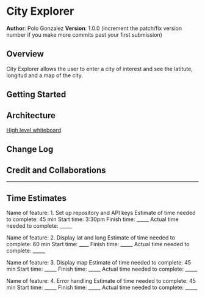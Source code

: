 # City Explorer

**Author**: Polo Gonzalez
**Version**: 1.0.0 (increment the patch/fix version number if you make more commits past your first submission)

## Overview
City Explorer allows the user to enter a city of interest and see the latitute, longitud and a map of the city.

## Getting Started
<!-- What are the steps that a user must take in order to build this app on their own machine and get it running? -->

## Architecture

[High level whiteboard](./whiteboard.png)
<!-- Provide a detailed description of the application design. What technologies (languages, libraries, etc) you're using, and any other relevant design information. -->

## Change Log
<!-- Use this area to document the iterative changes made to your application as each feature is successfully implemented. Use time stamps. Here's an example:

01-01-2001 4:59pm - Application now has a fully-functional express server, with a GET route for the location resource. -->

## Credit and Collaborations
<!-- Give credit (and a link) to other people or resources that helped you build this application. -->

---

## Time Estimates

Name of feature: 1. Set up repository and API keys
Estimate of time needed to complete: 45 min
Start time: 3:30pm
Finish time: _____
Actual time needed to complete: _____

Name of feature: 2. Display lat and long
Estimate of time needed to complete: 60 min
Start time: ____
Finish time: _____
Actual time needed to complete: _____

Name of feature: 3. Display map
Estimate of time needed to complete: 45 min
Start time: _____
Finish time: _____
Actual time needed to complete: _____

Name of feature: 4. Error handling
Estimate of time needed to complete: 45 min
Start time: _____
Finish time: _____
Actual time needed to complete: _____
